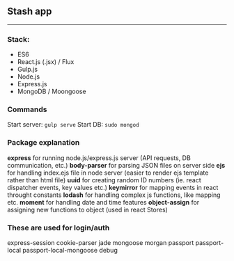 ## Stash app
---

### Stack:
- ES6
- React.js (.jsx) / Flux
- Gulp.js
- Node.js
- Express.js
- MongoDB / Moongoose

### Commands
Start server: `gulp serve`
Start DB: `sudo mongod`

### Package explanation
<strong>express</strong> for running node.js/express.js server (API requests, DB communication, etc.)
<strong>body-parser</strong> for parsing JSON files on server side
<strong>ejs</strong> for handling index.ejs file in node server (easier to render ejs template rather than html file)
<strong>uuid</strong> for creating random ID numbers (ie. react dispatcher events, key values etc.)
<strong>keymirror</strong> for mapping events in react throught constants
<strong>lodash</strong> for handling complex js functions, like mapping etc.
<strong>moment</strong> for handling date and time features
<strong>object-assign</strong> for assigning new functions to object (used in react Stores)

### These are used for login/auth
express-session
cookie-parser
jade
mongoose
morgan
passport
passport-local 
passport-local-mongoose
debug 
